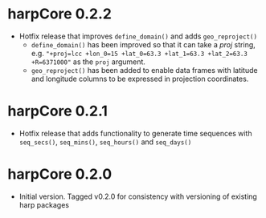 # harpCore 0.2.2

* Hotfix release that improves `define_domain()` and adds `geo_reproject()`
  * `define_domain()` has been improved so that it can take a _proj_ string, 
  e.g. `"+proj=lcc +lon_0=15 +lat_0=63.3 +lat_1=63.3 +lat_2=63.3 +R=6371000"` as
  the `proj` argument.
  * `geo_reproject()` has been added to enable data frames with latitude and 
  longitude columns to be expressed in projection coordinates.
  

# harpCore 0.2.1

* Hotfix release that adds functionality to generate time sequences with 
`seq_secs()`, `seq_mins()`, `seq_hours()` and `seq_days()`

# harpCore 0.2.0

* Initial version. Tagged v0.2.0 for consistency with versioning of existing
harp packages
